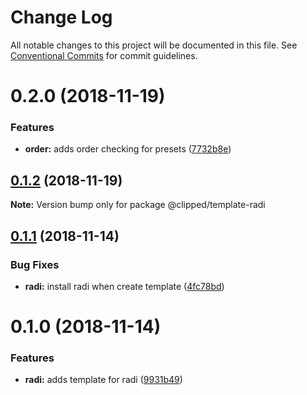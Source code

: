 # Change Log

All notable changes to this project will be documented in this file.
See [Conventional Commits](https://conventionalcommits.org) for commit guidelines.

# 0.2.0 (2018-11-19)


### Features

* **order:** adds order checking for presets ([7732b8e](https://github.com/clippedjs/clipped/commit/7732b8e))





## [0.1.2](https://github.com/clippedjs/clipped/compare/@clipped/template-radi@0.1.1...@clipped/template-radi@0.1.2) (2018-11-19)

**Note:** Version bump only for package @clipped/template-radi





<a name="0.1.1"></a>
## [0.1.1](https://github.com/clippedjs/clipped/compare/@clipped/template-radi@0.1.0...@clipped/template-radi@0.1.1) (2018-11-14)


### Bug Fixes

* **radi:** install radi when create template ([4fc78bd](https://github.com/clippedjs/clipped/commit/4fc78bd))





<a name="0.1.0"></a>
# 0.1.0 (2018-11-14)


### Features

* **radi:** adds template for radi ([9931b49](https://github.com/clippedjs/clipped/commit/9931b49))
